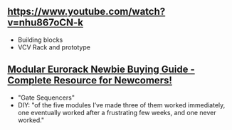 ## https://www.youtube.com/watch?v=nhu867oCN-k

* Building blocks
* VCV Rack and prototype



## [Modular Eurorack Newbie Buying Guide - Complete Resource for Newcomers!](https://www.muffwiggler.com/forum/viewtopic.php?f=16&t=230155)

* "Gate Sequencers"
* DIY: "of the five modules I’ve made three of them worked immediately, one eventually worked after a frustrating few weeks, and one never worked."

